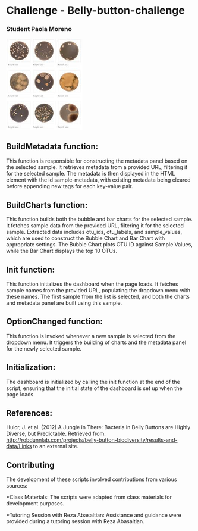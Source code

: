 # Challenge - Belly-button-challenge
### Student Paola Moreno
![download.jpeg](download.jpeg)

## BuildMetadata function:

This function is responsible for constructing the metadata panel based on the selected sample.
It retrieves metadata from a provided URL, filtering it for the selected sample.
The metadata is then displayed in the HTML element with the id sample-metadata, with existing metadata being cleared before appending new tags for each key-value pair.

## BuildCharts function:

This function builds both the bubble and bar charts for the selected sample.
It fetches sample data from the provided URL, filtering it for the selected sample.
Extracted data includes otu_ids, otu_labels, and sample_values, which are used to construct the Bubble Chart and Bar Chart with appropriate settings.
The Bubble Chart plots OTU ID against Sample Values, while the Bar Chart displays the top 10 OTUs.

## Init function:

This function initializes the dashboard when the page loads.
It fetches sample names from the provided URL, populating the dropdown menu with these names.
The first sample from the list is selected, and both the charts and metadata panel are built using this sample.

## OptionChanged function:

This function is invoked whenever a new sample is selected from the dropdown menu.
It triggers the building of charts and the metadata panel for the newly selected sample.

## Initialization:
The dashboard is initialized by calling the init function at the end of the script, ensuring that the initial state of the dashboard is set up when the page loads.

## References:
Hulcr, J. et al. (2012) A Jungle in There: Bacteria in Belly Buttons are Highly Diverse, but Predictable. Retrieved from: http://robdunnlab.com/projects/belly-button-biodiversity/results-and-data/Links to an external site.

## Contributing

The development of these scripts involved contributions from various sources:

*Class Materials: The scripts were adapted from class materials for development purposes.

*Tutoring Session with Reza Abasaltian: Assistance and guidance were provided during a tutoring session with Reza Abasaltian.
